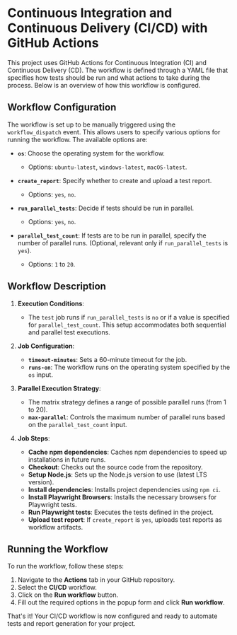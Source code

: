 # Continuous Integration and Continuous Delivery (CI/CD) with GitHub Actions

This project uses GitHub Actions for Continuous Integration (CI) and Continuous Delivery (CD). The workflow is defined through a YAML file that specifies how tests should be run and what actions to take during the process. Below is an overview of how this workflow is configured.

## Workflow Configuration

The workflow is set up to be manually triggered using the `workflow_dispatch` event. This allows users to specify various options for running the workflow. The available options are:

- **`os`**: Choose the operating system for the workflow.
  - Options: `ubuntu-latest`, `windows-latest`, `macOS-latest`.
  
- **`create_report`**: Specify whether to create and upload a test report.
  - Options: `yes`, `no`.
  
- **`run_parallel_tests`**: Decide if tests should be run in parallel.
  - Options: `yes`, `no`.
  
- **`parallel_test_count`**: If tests are to be run in parallel, specify the number of parallel runs. (Optional, relevant only if `run_parallel_tests` is `yes`).
  - Options: `1` to `20`.

## Workflow Description

1. **Execution Conditions**:
   - The `test` job runs if `run_parallel_tests` is `no` or if a value is specified for `parallel_test_count`. This setup accommodates both sequential and parallel test executions.

2. **Job Configuration**:
   - **`timeout-minutes`**: Sets a 60-minute timeout for the job.
   - **`runs-on`**: The workflow runs on the operating system specified by the `os` input.

3. **Parallel Execution Strategy**:
   - The matrix strategy defines a range of possible parallel runs (from 1 to 20).
   - **`max-parallel`**: Controls the maximum number of parallel runs based on the `parallel_test_count` input.

4. **Job Steps**:
   - **Cache npm dependencies**: Caches npm dependencies to speed up installations in future runs.
   - **Checkout**: Checks out the source code from the repository.
   - **Setup Node.js**: Sets up the Node.js version to use (latest LTS version).
   - **Install dependencies**: Installs project dependencies using `npm ci`.
   - **Install Playwright Browsers**: Installs the necessary browsers for Playwright tests.
   - **Run Playwright tests**: Executes the tests defined in the project.
   - **Upload test report**: If `create_report` is `yes`, uploads test reports as workflow artifacts.

## Running the Workflow

To run the workflow, follow these steps:

1. Navigate to the **Actions** tab in your GitHub repository.
2. Select the **CI/CD** workflow.
3. Click on the **Run workflow** button.
4. Fill out the required options in the popup form and click **Run workflow**.

That's it! Your CI/CD workflow is now configured and ready to automate tests and report generation for your project.

